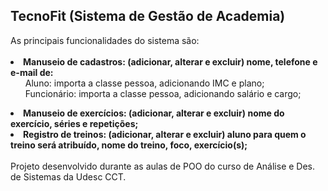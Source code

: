 <h2>TecnoFit (Sistema de Gestão de Academia)</h2>
As principais funcionalidades do sistema são:
<br><br>
<li><b>Manuseio de cadastros: (adicionar, alterar e excluir) nome, telefone e e-mail de:</b>
<ul>Aluno: importa a classe pessoa, adicionando IMC e plano;<br>
Funcionário: importa a classe pessoa, adicionando salário e cargo;</li></ul>
<li><b>Manuseio de exercícios: (adicionar, alterar e excluir) nome do exercício, séries e repetições;</li>
<li>Registro de treinos: (adicionar, alterar e excluir) aluno para quem o treino será atribuído, nome do treino, foco, exercício(s);</b></li>
<br>
Projeto desenvolvido durante as aulas de POO do curso de Análise e Des. de Sistemas da Udesc CCT. 
